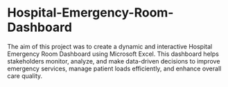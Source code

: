 # Hospital-Emergency-Room-Dashboard
The aim of this project was to create a dynamic and interactive Hospital Emergency Room Dashboard using Microsoft Excel. This dashboard helps stakeholders monitor, analyze, and make data-driven decisions to improve emergency services, manage patient loads efficiently, and enhance overall care quality.
